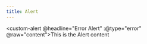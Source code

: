 ```yaml
---
title: Alert
---
```


<custom-alert @headline="Error Alert" :@type="error" @raw="content">This is the Alert content</custom-alert>
